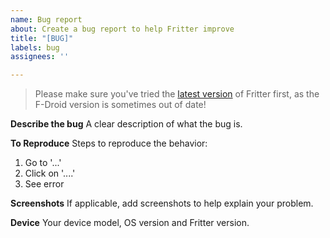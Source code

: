```yaml
---
name: Bug report
about: Create a bug report to help Fritter improve
title: "[BUG]"
labels: bug
assignees: ''

---
```


> Please make sure you've tried the [latest version](https://github.com/jonjomckay/fritter/releases) of Fritter first, as the F-Droid version is sometimes out of date!

**Describe the bug**
A clear description of what the bug is.

**To Reproduce**
Steps to reproduce the behavior:
1. Go to '...'
2. Click on '....'
3. See error

**Screenshots**
If applicable, add screenshots to help explain your problem.

**Device**
Your device model, OS version and Fritter version.